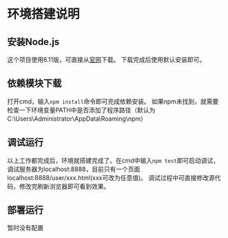 # 环境搭建说明
## 安装Node.js
这个项目使用6.11版，可直接从[官网](https://nodejs.org/dist/v6.11.0/)下载。
下载完成后使用默认安装即可。

## 依赖模块下载
打开cmd，输入`npm install`命令即可完成依赖安装。
如果npm未找到，就需要检查一下环境变量PATH中是否添加了程序路径（默认为C:\Users\Administrator\AppData\Roaming\npm）

## 调试运行
以上工作都完成后，环境就搭建完成了。在cmd中输入`npm test`即可启动调试，调试服务器为localhost:8888，目前只有一个页面localhost:8888/user/xxx.html(xxx可改为任意值)。
调试过程中可直接修改源代码，修改完刷新浏览器即可看到效果。

## 部署运行
暂时没有配置
